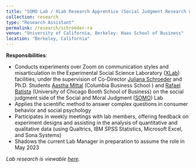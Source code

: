 ```yaml
---
title: "SOMO Lab / XLab Research Apprentice (Social Judgment Research with Co-Director Juliana Schroeder) (_June 2022 - Present_)"
collection: research
type: "Research Assistant"
permalink: /research/schroeder-ra
venue: "University of California, Berkeley: Haas School of Business"
location: "Berkeley, California"
---
```


__Responsibilities__:
- Conducts experiments over Zoom on communication styles and misarticulation in the Experimental Social Science Laboratory ([XLab](https://xlab.berkeley.edu/)) facilities, under the supervision of Co-Director [Juliana Schroeder](https://julianaschroeder.com/) and Ph.D. Students [Aastha Mittal](https://academics.gsb.columbia.edu/management-division/people/aastha-mittal) (Columbia Business School
) and [Rafael Batista](https://rafaelmbatista.com/) (University of Chicago Booth School of Business) on the social judgment side of the Social and Moral Judgment ([SOMO](https://www.somolab.org/)) Lab
- Applies the scientific method to answer complex questions in consumer behavior and social psychology
- Participates in weekly meetings with lab members, offering feedback on experiment designs and assisting in the analysis of quantitative and qualitative data (using Qualtrics, IBM SPSS Statistics, Microsoft Excel, and Sona Systems)
- Shadows the current Lab Manager in preparation to assume the role in May 2023

_Lab research is viewable [here](https://www.somolab.org/overview)._
